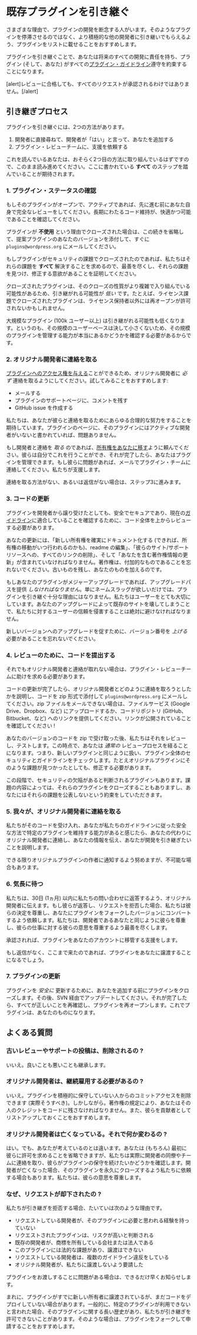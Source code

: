 <!--
# Take Over an Existing Plugin
-->

# 既存プラグインを引き継ぐ

<!--
People cease development on their plugins for a variety of reasons. Instead of letting those plugins stagnate, we encourage people to instead list them for adoption by another, more active, developer.
-->

さまざまな理由で、プラグインの開発を断念する人がいます。そのようなプラグインを停滞させるのではなく、より積極的な他の開発者に引き継いでもらえるよう、プラグインをリストに載せることをおすすめします。

<!--
In adopting a plugin, you are promising to be responsible for all future development, and to ensure the plugin (and you) comply with all [plugin guidelines](https://developer.wordpress.org/plugins/wordpress-org/detailed-plugin-guidelines/).
-->

プラグインを引き継ぐことで、あなたは将来のすべての開発に責任を持ち、プラグイン (そして、あなた) がすべての[プラグイン・ガイドライン](https://ja.wordpress.org/team/handbook/plugin-development/wordpress-org/detailed-plugin-guidelines/)遵守を約束することになります。

<!--
[alert]Not all requests will be approved, even following a successful review.[/alert]
-->

[alert]レビューに合格しても、すべてのリクエストが承認されるわけではありません。[/alert]

<!--
## The Adoption Process
-->

## 引き継ぎプロセス

<!--
There are two ways a plugin can be adopted.
-->

プラグインを引き継ぐには、2つの方法があります。

<!--
1. You ask the developer directly, they say yes and add you
2. You ask the Plugin Review team to assist you
-->

1. 開発者に直接尋ねて、開発者が「はい」と言って、あなたを追加する
2. プラグイン・レビューチームに、支援を依頼する

<!--
Since you’re reading this, you likely are working on the second method, so keep reading. You will be expected to have followed **all** the steps herein.
-->

これを読んでいるあなたは、おそらく2つ目の方法に取り組んでいるはずですので、このまま読み進めてください。ここに書かれている **すべて** のステップを踏んでいることが期待されます。

<!--
### 1. Check the Plugin Status
-->

### 1. プラグイン・ステータスの確認

<!--
If the plugin is open and active, give it a full review on your own before you go any further. Make sure you feel comfortable and capable of maintaining the code long term.
-->

もしそのプラグインがオープンで、アクティブであれば、先に進む前にあなた自身で完全なレビューをしてください。長期にわたるコード維持が、快適かつ可能であることを確認してください。

<!--
If a plugin is closed because it was **unused**, you can skip the rest of this and email `plugins@wordpress.org` right away and attach your version of the proposed plugin.
-->

プラグインが **不使用** という理由でクローズされた場合は、この続きを省略して、提案プラグインのあなたのバージョンを添付して、すぐに `plugins@wordpress.org` にメールしてください。

<!--
If the plugin was closed for security issues, we require **all** those issues to be resolved, so put your best foot forward and demonstrate you have the impetus to find and fix those issues.
-->

もしプラグインがセキュリティの課題でクローズされたのであれば、私たちはそれらの課題を **すべて** 解決することを求めるので、最善を尽くし、それらの課題を見つけ、修正する意欲があることを証明してください。

<!--
Closed plugins are _less_ likely to be able to be adopted, as the nature of their closures may be more complex and intricate. If a plugin was closed for license issues, for example, we may not be permitted to reopen it for anyone except the license holders.
-->

クローズされたプラグインは、そのクローズの性質がより複雑で入り組んでいる可能性があるため、引き継がれる可能性が _低い_ です。たとえば、ライセンス課題でクローズされたプラグインは、ライセンス保持者以外には再オープンが許可されないかもしれません。

<!--
Larger plugins (100k users or more) are also less likely to be adopted, as that is a not-insignificant userbase, and we need to be sure you really are capable of managing a plugin of that size.
-->

大規模なプラグイン (100k ユーザー以上) は引き継がれる可能性も低くなります。というのも、その規模のユーザーベースは決して小さくないため、その規模のプラグインを管理する能力が本当にあるかどうかを確認する必要があるからです。

<!--
### 2. Contact the Original Developer
-->

### 2. オリジナル開発者に連絡を取る

<!--
You _must_ attempt to contact the original developer, as they can [give you access to the plugin](https://developer.wordpress.org/plugins/wordpress-org/plugin-developer-faq/#plugin-ownership). We recommend trying:
-->

[プラグインへのアクセス権を与える](https://ja.wordpress.org/team/handbook/plugin-development/wordpress-org/plugin-developer-faq/#plugin-ownership)ことができるため、オリジナル開発者に _必ず_ 連絡を取るようにしてください。試してみることをおすすめします:

<!--
- email
- leaving a comment on the plugin support page
- opening a GitHub issue
-->

- メールする
- プラグインのサポートページに、コメントを残す
- GitHub issue を作成する

<!--
We expect you to make all reasonable efforts to reach out to them. If the plugin page says the plugin has no active developer, then you’re fine.
-->

私たちは、あなたが彼らと連絡を取るためにあらゆる合理的な努力をすることを期待しています。プラグインのページに、そのプラグインにはアクティブな開発者がいないと書かれていれば、問題ありません。

<!--
If you _do_ get in touch with the developer, ask them to [transfer ownership to you](https://developer.wordpress.org/plugins/wordpress-org/plugin-developer-faq/#plugin-ownership). They can do this on their own and, once it’s done, you may manage the plugin. If they have issues, have them contact the plugin team via email and we will assist them.
-->

もし開発者と連絡を _取る_ のであれば、[所有権をあなたに移す](https://ja.wordpress.org/team/handbook/plugin-development/plugin-developer-faq/#plugin-ownership)ように頼んでください。彼らは自分でこれを行うことができ、それが完了したら、あなたはプラグインを管理できます。もし彼らに問題があれば、メールでプラグイン・チームに連絡してください。私たちが支援します。

<!--
If there’s no way to get in touch, or they don’t reply, move to step 3.
-->

連絡を取る方法がない、あるいは返信がない場合は、ステップ3に進みます。

<!--
### 3. Update The Code
-->

### 3. コードの更新

<!--
Even if the plugin has been given to you by the developer, you must review the code from the top down to make sure it’s safe, secure, and meets our current [guidelines](https://developer.wordpress.org/plugins/wordpress-org/detailed-plugin-guidelines/).
-->

プラグインを開発者から譲り受けたとしても、安全でセキュアであり、現在の[ガイドライン](https://ja.wordpress.org/team/handbook/plugin-development/detailed-plugin-guidelines/)に適合していることを確認するために、コード全体を上からレビューする必要があります。

<!--
Your update must include editing the readme to ensure it documents the new ownership (and preferably when it takes place), removing all links to their site/support resources, as well as updating the copyright information to include you. Remember, copyright is additive. You keep the old and add yours on.
-->

あなたの更新には、「新しい所有権を確実にドキュメント化する (できれば、所有権の移動がいつ行われるのかも)、readme の編集」、「彼らのサイト/サポートリソースへの、すべてのリンクの削除」、そして「あなたを含む著作権情報の更新」が含まれていなければなりません。著作権は、付加的なものであることを忘れないでください。古いものを残し、あなたのものを加えるのです。

<!--
If your plugin is a major upgrade, you _must_ provide an upgrade path. Just wanting a name-slug is not sufficient reason to take over a plugin. We care deeply about our users, and violating their trust in us by breaking their existing sites with your upgrades is to be avoided at all costs.
-->

もしあなたのプラグインがメジャーアップグレードであれば、アップグレードパスを提供 _しなければなりません_。単にネームスラッグが欲しいだけでは、プラグインを引き継ぐ十分な理由にはなりません。私たちはユーザーをとても大切にしています。あなたのアップグレードによって既存のサイトを壊してしまうことで、私たちに対するユーザーの信頼を侵害することは絶対に避けなければなりません。

<!--
Remember you need to _increase_ the version number so people are prompted to upgrade to your new version.
-->

新しいバージョンへのアップグレードを促すために、バージョン番号を _上げる_ 必要があることを忘れないでください。

<!--
### 4. Submit Your Code for Review
-->

### 4. レビューのために、コードを提出する

<!--
If you still can’t get in touch with the original developer, you’ll need to ask the Plugin Review Team for help.
-->

それでもオリジナル開発者と連絡が取れない場合は、プラグイン・レビューチームに助けを求める必要があります。

<!--
Once you’ve finished updating the code, email `plugins@wordpress.org` explaining how you tried to contact the original developer and with your code attached as a zip. If you can’t email zips, then upload it to some file service (Google Drive, Dropbox, etc) or provide a link to your code repository (Github, Bitbucket, etc). Make sure the link is public!
-->

コードの更新が完了したら、オリジナル開発者とどのように連絡を取ろうとしたかを説明し、コードを zip 形式で添付して `plugins@wordpress.org` にメールしてください。zip ファイルをメールできない場合は、ファイルサービス (Google Drive、Dropbox、など) にアップロードするか、コードリポジトリ (GitHub、Bitbucket、など) へのリンクを提供してください。リンクが公開されていることを確認してください !

<!--
After we receive your version of the code as a zip, we will review it and test it. At this point, you will go through a _normal_ review process. That is, we will treat you like any new plugin and we will check the whole plugin for security and guidelines. Even if those issues are found in the original plugin, you will be required to fix them.
-->

あなたのバージョンのコードを zip で受け取った後、私たちはそれをレビューし、テストします。この時点で、あなたは _通常の_ レビュープロセスを経ることになります。つまり、新しいプラグインと同じように扱い、プラグイン全体のセキュリティとガイドラインをチェックします。たとえオリジナルプラグインにそのような課題が見つかったとしても、修正する必要があります。

<!--
At this stage, some plugins are determined to have existing security flaws. We may close those plugins, depending on the nature of the issues, and you will be trusted to not publicly disclose those issues.
-->

この段階で、セキュリティの欠陥があると判断されるプラグインもあります。課題の内容によっては、それらのプラグインをクローズすることもありますし、あなたにはそれらの課題を公表しないという約束をしていただきます。

<!--
### 5. We Contact the Original Developer
-->

### 5. 我々が、オリジナル開発者に連絡を取る

<!--
Once we feel the code is acceptable, and that you are capable of sustaining that specific plugin in a secure manner that adheres to our guidelines, we will contact the original developer on your behalf and give them your information, explaining that you want to take over development.
-->

私たちがそのコードを受け入れ、あなたが私たちのガイドラインに従った安全な方法で特定のプラグインを維持する能力があると感じたら、あなたの代わりにオリジナル開発者に連絡し、あなたの情報を伝え、あなたが開発を引き継ぎたいことを説明します。

<!--
We’ll do everything we can to ensure the original plugin author has been notified, but sometimes that’s just not possible.
-->

できる限りオリジナルプラグインの作者に通知するよう努めますが、不可能な場合もあります。

<!--
### 6. Wait Patiently
-->

### 6. 気長に待つ

<!--
We give the original developer 30 days (1 month) to reply to our inquiry. Should they reply and deny the request, we will honour their decision and ask you to convert the plugin into a forked version. We do our best to respect them as much as we respect you as a developer, and honor their wishes with their work.
-->

私たちは、30日 (1ヵ月) 以内に私たちの問い合わせに返答するよう、オリジナル開発者に伝えます。もし彼らが返答し、リクエストを拒否した場合、私たちは彼らの決定を尊重し、あなたにプラグインをフォークしたバージョンにコンバートするよう依頼します。私たちは、開発者であるあなたと同じように彼らを尊重し、彼らの仕事に対する彼らの意思を尊重するよう最善を尽くします。

<!--
If they approve it, we will assist in transitioning the plugin to your account.
-->

承認されれば、プラグインをあなたのアカウントに移管する支援をします。

<!--
If they don’t reply, and you’ve made it this far, we will likely transfer the plugin to you.
-->

もし返信がなく、ここまで来たのであれば、プラグインをあなたに譲渡することになるでしょう。

<!--
### 7. Update the Plugin
-->

### 7. プラグインの更新

<!--
In order to _safely_ update the plugin, we will close it before we add you. You will then be required to update via SVN. Once that’s done, we’ll double check everything is correct and reopen it. The plugin will now be yours.
-->

プラグインを _安全に_ 更新するために、あなたを追加する前にプラグインをクローズします。その後、SVN 経由でアップデートしてください。それが完了したら、すべてが正しいことを再確認し、プラグインを再オープンします。これでプラグインは、あなたのものになります。

<!--
## Frequently Asked Questions
-->

## よくある質問

<!--
### Will old reviews/support posts be removed?
-->

### 古いレビューやサポートの投稿は、削除されるの ?

<!--
No. You inherit the good and the bad.
-->

いいえ。良いことも悪いことも継承します。

<!--
### Do I have to keep the original developer on?
-->

### オリジナル開発者は、継続雇用する必要があるの ?

<!--
No. You can (and in fact should) remove commit access from anyone who is not actively maintaining the plugin. However. Per copyright restrictions, you must retain their credit in the code. We recommend you also leave them listed as a contributor.
-->

いいえ。プラグインを積極的に保守していない人からのコミットアクセスを削除できます (実際そうすべき)。しかしながら。著作権の規定により、あなたはその人のクレジットをコードに残さなければなりません。また、彼らを貢献者としてリストアップしておくことをおすすめします。

<!--
### The original developer is dead. Does that change anything?
-->

### オリジナル開発者は亡くなっている。それで何か変わるの ?

<!--
Yes, but not how you’re thinking. You (obviously) can skip asking them for permissions first, but we actually reach out to the developers’ coworkers and teams to see if they want to continue maintaining the plugin. In some cases, a developer will ask us to permanently close their plugins in the event of their death. We respect their wishes.
-->

はい。でも、あなたが考えているのとは違います。あなたは (もちろん) 最初に彼らに許可を求めることを省略できますが、私たちは実際に開発者の同僚やチームに連絡を取り、彼らがプラグインの保守を続けたいかどうかを確認します。開発者が亡くなった場合、そのプラグインを永久にクローズするよう私たちに依頼する場合もあります。私たちは、彼らの意思を尊重します。

<!--
### Why was my request denied?
-->

### なぜ、リクエストが却下されたの ?

<!--
In cases where we deny an adoption, it’s usually for the following reasons.
-->

私たちが引き継ぎを拒否する場合、たいていは次のような理由です。

<!--
- The requesting developer does not have the experience we feel the plugin requires
- The requested plugin is deemed high-risk
- The existing developer is a company or legal entity who owns the trademark
- The plugin has legal issues preventing us from from any transfers
- The requesting developer has had multiple guideline infractions
- The original developer asked us not to
-->

- リクエストしている開発者が、そのプラグインに必要と思われる経験を持っていない
- リクエストされたプラグインは、リスクが高いと判断される
- 既存の開発者が、商標を所有している会社または法人である
- このプラグインには法的な課題があり、譲渡はできない
- リクエストしている開発者は、複数のガイドライン違反をしている
- オリジナル開発者が、私たちに譲渡しないよう要請した

<!--
If we don’t feel comfortable handing over a plugin, we will inform you as soon as possible.
-->

プラグインをお渡しすることに問題がある場合は、できるだけ早くお知らせします。

<!--
There are rare cases where the plugin has already been given to new owners, but they have not yet deployed code. In general, if you’re told that a specific plugin is not available, there is a long history concerning the plugin preventing us from permitting takeover. In those cases, we recommend you submit your plugin as a fork.
-->

まれに、プラグインがすでに新しい所有者に譲渡されているが、まだコードをデプロイしていない場合があります。一般的に、特定のプラグインが利用できないと言われた場合、そのプラグインに関する長い歴史があり、私たちが引き継ぎを許可できないことがあります。そのような場合は、プラグインをフォークして申請することをおすすめします。
